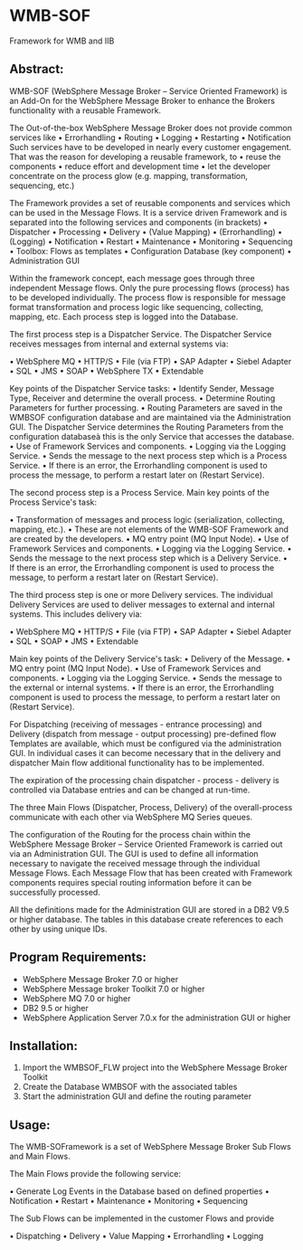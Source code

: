 WMB-SOF
=======

Framework for WMB and IIB


Abstract:
------------
WMB-SOF (WebSphere Message Broker – Service Oriented Framework) is an Add-On for the WebSphere Message Broker to enhance the Brokers functionality with a reusable Framework. 

The Out-of-the-box WebSphere Message Broker does not provide common services like
•	Errorhandling
•	Routing
•	Logging
•	Restarting
•	Notification
Such services have to be developed in nearly every customer engagement. That was the reason for developing a reusable framework, to
•	reuse the components
•	reduce effort and development time
•	let the developer concentrate on the process glow (e.g. mapping, transformation, sequencing, etc.)
 
The Framework provides a set of reusable components and services which can be used in the Message Flows.
It is a service driven Framework and is separated into the following services and components (in brackets)
•	Dispatcher
•	Processing
•	Delivery
•	(Value Mapping)
•	(Errorhandling)
•	(Logging)
•	Notification
•	Restart
•	Maintenance
•	Monitoring
•	Sequencing
•	Toolbox: Flows as templates
•	Configuration Database (key component)
•	Administration GUI 


Within the framework concept, each message goes through three independent Message flows. Only the pure processing flows (process) has to be developed individually. The process flow is responsible for message format transformation and process logic like sequencing, collecting, mapping, etc. Each process step is logged into the Database. 

The first process step is a Dispatcher Service. The Dispatcher Service receives messages from internal and external systems via:

•	WebSphere MQ
•	HTTP/S
•	File (via FTP)
•	SAP Adapter
•	Siebel Adapter
•	SQL
•	JMS
•	SOAP
•	WebSphere TX
•	Extendable 

Key points of the Dispatcher Service tasks:
•	Identify Sender, Message Type, Receiver and determine the overall process.
•	Determine Routing Parameters for further processing.
•	Routing Parameters are saved in the WMBSOF configuration database and are maintained via the Administration GUI. The Dispatcher Service determines the Routing Parameters from the configuration databaseà this is the only Service that accesses the database.
•	Use of Framework Services and components.
•	Logging via the Logging Service.
•	Sends the message to the next process step which is a Process Service.
•	If there is an error, the Errorhandling component is used to process the message, to perform a restart later on (Restart Service).

The second process step is a Process Service. Main key points of the Process Service's task:

•	Transformation of messages and process logic (serialization, collecting, mapping, etc.).
•	These are not elements of the WMB-SOF Framework and are created by the developers.
•	MQ entry point (MQ Input Node).
•	Use of Framework Services and components.
•	Logging via the Logging Service.
•	Sends the message to the next process step which is a Delivery Service.
•	If there is an error, the Errorhandling component is used to process the message, to perform a restart later on (Restart Service).

 
The third process step is one or more Delivery services. The individual Delivery Services are used to deliver messages to external and internal systems. This includes delivery via:

•	WebSphere MQ
•	HTTP/S
•	File (via FTP)
•	SAP Adapter
•	Siebel Adapter
•	SQL
•	SOAP
•	JMS
•	Extendable 

Main key points of the Delivery Service's task:
•	Delivery of the Message.
•	MQ entry point (MQ Input Node).
•	Use of Framework Services and components.
•	Logging via the Logging Service.
•	Sends the message to the external or internal systems.
•	If there is an error, the Errorhandling component is used to process the message, to perform a restart later on (Restart Service).

For Dispatching (receiving of messages - entrance processing) and Delivery (dispatch from message - output processing) pre-defined flow Templates are available, which must be configured via the administration GUI. In individual cases it can become necessary that in the delivery and dispatcher Main flow additional functionality has to be implemented. 


The expiration of the processing chain dispatcher - process - delivery is controlled via Database entries and can be changed at run-time.

The three Main Flows (Dispatcher, Process, Delivery) of the overall-process communicate with each other via WebSphere MQ Series queues.

The configuration of the Routing for the process chain within the WebSphere Message Broker – Service Oriented Framework is carried out via an Administration GUI. The GUI is used to define all information necessary to navigate the received message through the individual Message Flows. Each Message Flow that has been created with Framework components requires special routing information before it can be successfully processed.

All the definitions made for the Administration GUI are stored in a DB2 V9.5 or higher database. The tables in this database create references to each other by using unique IDs. 


Program Requirements:
-------------------------------
-	WebSphere Message Broker 7.0 or higher 
-	WebSphere Message broker Toolkit 7.0 or higher
-	WebSphere MQ 7.0 or higher
-	DB2 9.5 or higher   
-	WebSphere Application Server 7.0.x for the administration GUI or higher


Installation:
----------------
1.	Import the WMBSOF_FLW project into the WebSphere Message Broker Toolkit
2.	Create the Database WMBSOF with the associated tables
3.	Start the administration GUI and define the routing parameter

Usage:
---------
The WMB-SOFramework is a set of WebSphere Message Broker Sub Flows and Main Flows. 

The Main Flows provide the following service:

•	Generate Log Events in the Database based on defined properties
•	Notification
•	Restart
•	Maintenance
•	Monitoring
•	Sequencing

The Sub Flows can be implemented in the customer Flows and provide

•	Dispatching
•	Delivery
•	Value Mapping
•	Errorhandling
•	Logging

 

